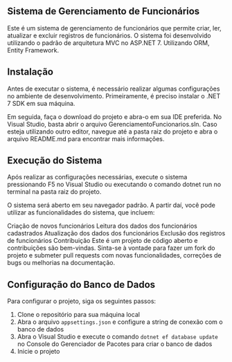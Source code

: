 ## Sistema de Gerenciamento de Funcionários

Este é um sistema de gerenciamento de funcionários que permite criar, ler, atualizar e excluir registros de funcionários. O sistema foi desenvolvido utilizando o padrão de arquitetura MVC no ASP.NET 7. Utilizando ORM, Entity Framework.

## Instalação

Antes de executar o sistema, é necessário realizar algumas configurações no ambiente de desenvolvimento. Primeiramente, é preciso instalar o .NET 7 SDK em sua máquina.

Em seguida, faça o download do projeto e abra-o em sua IDE preferida. No Visual Studio, basta abrir o arquivo GerenciamentoFuncionarios.sln. Caso esteja utilizando outro editor, navegue até a pasta raiz do projeto e abra o arquivo README.md para encontrar mais informações.


## Execução do Sistema

Após realizar as configurações necessárias, execute o sistema pressionando F5 no Visual Studio ou executando o comando dotnet run no terminal na pasta raiz do projeto.

O sistema será aberto em seu navegador padrão. A partir daí, você pode utilizar as funcionalidades do sistema, que incluem:

Criação de novos funcionários
Leitura dos dados dos funcionários cadastrados
Atualização dos dados dos funcionários
Exclusão dos registros de funcionários
Contribuição
Este é um projeto de código aberto e contribuições são bem-vindas. Sinta-se à vontade para fazer um fork do projeto e submeter pull requests com novas funcionalidades, correções de bugs ou melhorias na documentação.

## Configuração do Banco de Dados

Para configurar o projeto, siga os seguintes passos:

1. Clone o repositório para sua máquina local
2. Abra o arquivo `appsettings.json` e configure a string de conexão com o banco de dados
3. Abra o Visual Studio e execute o comando `dotnet ef database update` no Console do Gerenciador de Pacotes para criar o banco de dados
4. Inicie o projeto



